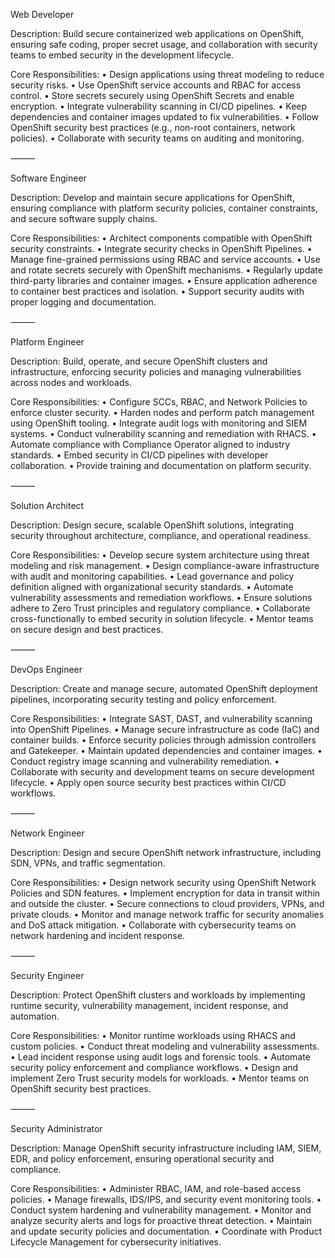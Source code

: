 Web Developer

Description:
Build secure containerized web applications on OpenShift, ensuring safe coding, proper secret usage, and collaboration with security teams to embed security in the development lifecycle.

Core Responsibilities:
	•	Design applications using threat modeling to reduce security risks.
	•	Use OpenShift service accounts and RBAC for access control.
	•	Store secrets securely using OpenShift Secrets and enable encryption.
	•	Integrate vulnerability scanning in CI/CD pipelines.
	•	Keep dependencies and container images updated to fix vulnerabilities.
	•	Follow OpenShift security best practices (e.g., non-root containers, network policies).
	•	Collaborate with security teams on auditing and monitoring.

⸻

Software Engineer

Description:
Develop and maintain secure applications for OpenShift, ensuring compliance with platform security policies, container constraints, and secure software supply chains.

Core Responsibilities:
	•	Architect components compatible with OpenShift security constraints.
	•	Integrate security checks in OpenShift Pipelines.
	•	Manage fine-grained permissions using RBAC and service accounts.
	•	Use and rotate secrets securely with OpenShift mechanisms.
	•	Regularly update third-party libraries and container images.
	•	Ensure application adherence to container best practices and isolation.
	•	Support security audits with proper logging and documentation.

⸻

Platform Engineer

Description:
Build, operate, and secure OpenShift clusters and infrastructure, enforcing security policies and managing vulnerabilities across nodes and workloads.

Core Responsibilities:
	•	Configure SCCs, RBAC, and Network Policies to enforce cluster security.
	•	Harden nodes and perform patch management using OpenShift tooling.
	•	Integrate audit logs with monitoring and SIEM systems.
	•	Conduct vulnerability scanning and remediation with RHACS.
	•	Automate compliance with Compliance Operator aligned to industry standards.
	•	Embed security in CI/CD pipelines with developer collaboration.
	•	Provide training and documentation on platform security.

⸻

Solution Architect

Description:
Design secure, scalable OpenShift solutions, integrating security throughout architecture, compliance, and operational readiness.

Core Responsibilities:
	•	Develop secure system architecture using threat modeling and risk management.
	•	Design compliance-aware infrastructure with audit and monitoring capabilities.
	•	Lead governance and policy definition aligned with organizational security standards.
	•	Automate vulnerability assessments and remediation workflows.
	•	Ensure solutions adhere to Zero Trust principles and regulatory compliance.
	•	Collaborate cross-functionally to embed security in solution lifecycle.
	•	Mentor teams on secure design and best practices.

⸻

DevOps Engineer

Description:
Create and manage secure, automated OpenShift deployment pipelines, incorporating security testing and policy enforcement.

Core Responsibilities:
	•	Integrate SAST, DAST, and vulnerability scanning into OpenShift Pipelines.
	•	Manage secure infrastructure as code (IaC) and container builds.
	•	Enforce security policies through admission controllers and Gatekeeper.
	•	Maintain updated dependencies and container images.
	•	Conduct registry image scanning and vulnerability remediation.
	•	Collaborate with security and development teams on secure development lifecycle.
	•	Apply open source security best practices within CI/CD workflows.

⸻

Network Engineer

Description:
Design and secure OpenShift network infrastructure, including SDN, VPNs, and traffic segmentation.

Core Responsibilities:
	•	Design network security using OpenShift Network Policies and SDN features.
	•	Implement encryption for data in transit within and outside the cluster.
	•	Secure connections to cloud providers, VPNs, and private clouds.
	•	Monitor and manage network traffic for security anomalies and DoS attack mitigation.
	•	Collaborate with cybersecurity teams on network hardening and incident response.

⸻

Security Engineer

Description:
Protect OpenShift clusters and workloads by implementing runtime security, vulnerability management, incident response, and automation.

Core Responsibilities:
	•	Monitor runtime workloads using RHACS and custom policies.
	•	Conduct threat modeling and vulnerability assessments.
	•	Lead incident response using audit logs and forensic tools.
	•	Automate security policy enforcement and compliance workflows.
	•	Design and implement Zero Trust security models for workloads.
	•	Mentor teams on OpenShift security best practices.

⸻

Security Administrator

Description:
Manage OpenShift security infrastructure including IAM, SIEM, EDR, and policy enforcement, ensuring operational security and compliance.

Core Responsibilities:
	•	Administer RBAC, IAM, and role-based access policies.
	•	Manage firewalls, IDS/IPS, and security event monitoring tools.
	•	Conduct system hardening and vulnerability management.
	•	Monitor and analyze security alerts and logs for proactive threat detection.
	•	Maintain and update security policies and documentation.
	•	Coordinate with Product Lifecycle Management for cybersecurity initiatives.
